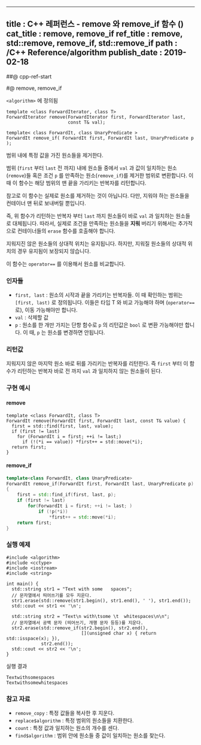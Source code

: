 ----------------
title : C++ 레퍼런스 - remove 와 remove_if 함수 (<algorithm>)
cat_title : remove, remove_if
ref_title : remove, std::remove, remove_if, std::remove_if
path : /C++ Reference/algorithm
publish_date : 2019-02-18
----------------

##@ cpp-ref-start

#@ remove, remove_if

`<algorithm>` 에 정의됨

```cpp-formatted
template <class ForwardIterator, class T>
ForwardIterator remove(ForwardIterator first, ForwardIterator last,
                       const T& val);

template< class ForwardIt, class UnaryPredicate >
ForwardIt remove_if( ForwardIt first, ForwardIt last, UnaryPredicate p );
```

범위 내에 특정 값을 가진 원소들을 제거한다.

범위 (`first` 부터 `last` 전 까지) 내에 원소들 중에서 `val` 과 값이 일치하는 원소(`remove`)들 혹은 조건 `p` 를 만족하는 원소(`remove_if`)를 제거한 범위로 변환합니다. 이 때 이 함수는 해당 범위의 맨 끝을 가리키는 반복자를 리턴합니다.

참고로 이 함수는 실제로 원소를 제거하는 것이 아닙니다. 다만, 지워야 하는 원소들을 컨테이너 맨 뒤로 보내버릴 뿐입니다. 

즉, 위 함수가 리턴하는 반복자 부터 `last` 까지 원소들이 바로 `val` 과 일치하는 원소들로 대체됩니다. 따라서, 실제로 조건을 만족하는 원소들을 **지워** 버리기 위해서는 추가적으로 컨테이너들의 `erase` 함수를 호출해야 합니다.

지워지진 않은 원소들의 상대적 위치는 유지됩니다. 하지만, 지워질 원소들의 상대적 위치의 경우 유지됨이 보장되지 않습니다.

이 함수는 `operator==` 를 이용해서 원소를 비교합니다.

### 인자들

* `first, last` : 원소의 시작과 끝을 가리키는 반복자들. 이 때 확인하는 범위는 `[first, last)` 로 정의됩니다. 이들은 타입 T 와 비교 가능해야 하며 (`operator==` 로), 이동 가능해야만 합니다.
* `val` : 삭제할 값
* `p` : 원소를 한 개만 가지는 단항 함수로 `p` 의 리턴값은 `bool` 로 변환 가능해야만 합니다. 이 때, `p` 는 원소를 변경하면 안됩니다.

### 리턴값

지워지지 않은 마지막 원소 바로 뒤를 가리키는 반복자를 리턴한다. 즉 `first` 부터 이 함수가 리턴하는 반복자 바로 전 까지 `val` 과 일치하지 않는 원소들이 된다.

### 구현 예시

#### remove

```cpp-formatted
template <class ForwardIt, class T>
ForwardIt remove(ForwardIt first, ForwardIt last, const T& value) {
  first = std::find(first, last, value);
  if (first != last)
    for (ForwardIt i = first; ++i != last;)
      if (!(*i == value)) *first++ = std::move(*i);
  return first;
}
```

#### remove_if

```cpp
template<class ForwardIt, class UnaryPredicate>
ForwardIt remove_if(ForwardIt first, ForwardIt last, UnaryPredicate p)
{
    first = std::find_if(first, last, p);
    if (first != last)
        for(ForwardIt i = first; ++i != last; )
            if (!p(*i))
                *first++ = std::move(*i);
    return first;
}
```

### 실행 예제

```cpp-formatted
#include <algorithm>
#include <cctype>
#include <iostream>
#include <string>

int main() {
  std::string str1 = "Text with some   spaces";
  // 문자열에서 띄어쓰기를 모두 지운다.
  str1.erase(std::remove(str1.begin(), str1.end(), ' '), str1.end());
  std::cout << str1 << '\n';

  std::string str2 = "Text\n with\tsome \t  whitespaces\n\n";
  // 문자열에서 공백 문자 (띄어쓰기, 개행 문자 등등)를 지운다.
  str2.erase(std::remove_if(str2.begin(), str2.end(),
                            [](unsigned char x) { return std::isspace(x); }),
             str2.end());
  std::cout << str2 << '\n';
}
```

실행 결과

```exec
Textwithsomespaces
Textwithsomewhitespaces
```

### 참고 자료

* `remove_copy` : 특정 값들을 복사한 후 지운다.
* `replace$algorithm` : 특정 범위의 원소들을 치환한다.
* `count` : 특정 값과 일치하는 원소의 개수를 센다.
* `find$algorithm` : 범위 안에 원소들 중 값이 일치하는 원소를 찾는다.